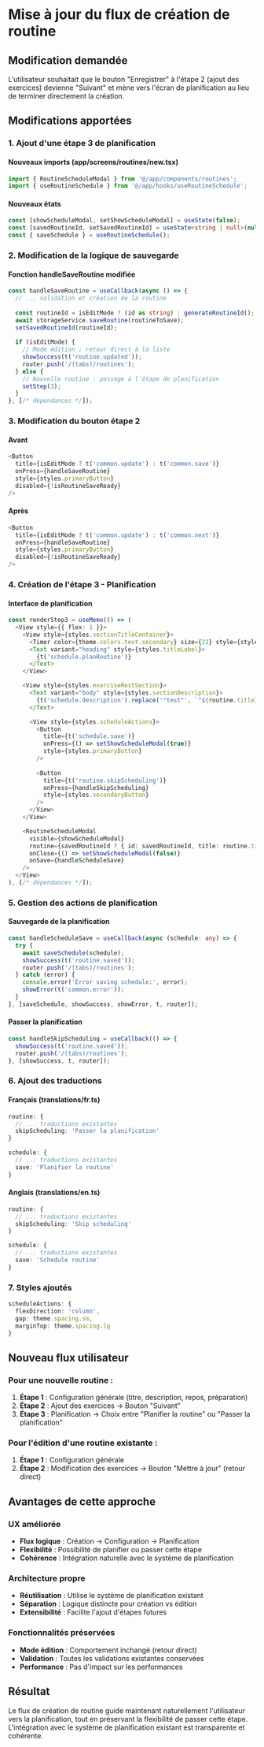 # Mise à jour du flux de création de routine

## Modification demandée

L'utilisateur souhaitait que le bouton "Enregistrer" à l'étape 2 (ajout des exercices) devienne "Suivant" et mène vers l'écran de planification au lieu de terminer directement la création.

## Modifications apportées

### 1. **Ajout d'une étape 3 de planification**

#### **Nouveaux imports** (app/screens/routines/new.tsx)
```typescript
import { RoutineScheduleModal } from '@/app/components/routines';
import { useRoutineSchedule } from '@/app/hooks/useRoutineSchedule';
```

#### **Nouveaux états**
```typescript
const [showScheduleModal, setShowScheduleModal] = useState(false);
const [savedRoutineId, setSavedRoutineId] = useState<string | null>(null);
const { saveSchedule } = useRoutineSchedule();
```

### 2. **Modification de la logique de sauvegarde**

#### **Fonction handleSaveRoutine modifiée**
```typescript
const handleSaveRoutine = useCallback(async () => {
  // ... validation et création de la routine
  
  const routineId = isEditMode ? (id as string) : generateRoutineId();
  await storageService.saveRoutine(routineToSave);
  setSavedRoutineId(routineId);
  
  if (isEditMode) {
    // Mode édition : retour direct à la liste
    showSuccess(t('routine.updated'));
    router.push('/(tabs)/routines');
  } else {
    // Nouvelle routine : passage à l'étape de planification
    setStep(3);
  }
}, [/* dépendances */]);
```

### 3. **Modification du bouton étape 2**

#### **Avant**
```typescript
<Button
  title={isEditMode ? t('common.update') : t('common.save')}
  onPress={handleSaveRoutine}
  style={styles.primaryButton}
  disabled={!isRoutineSaveReady}
/>
```

#### **Après**
```typescript
<Button
  title={isEditMode ? t('common.update') : t('common.next')}
  onPress={handleSaveRoutine}
  style={styles.primaryButton}
  disabled={!isRoutineSaveReady}
/>
```

### 4. **Création de l'étape 3 - Planification**

#### **Interface de planification**
```typescript
const renderStep3 = useMemo(() => (
  <View style={{ flex: 1 }}>
    <View style={styles.sectionTitleContainer}>
      <Timer color={theme.colors.text.secondary} size={22} style={styles.sectionTitleIcon} />
      <Text variant="heading" style={styles.titleLabel}>
        {t('schedule.planRoutine')}
      </Text>
    </View>

    <View style={styles.exerciseRestSection}>
      <Text variant="body" style={styles.sectionDescription}>
        {t('schedule.description').replace('"test"', `"${routine.title}"`)}
      </Text>

      <View style={styles.scheduleActions}>
        <Button
          title={t('schedule.save')}
          onPress={() => setShowScheduleModal(true)}
          style={styles.primaryButton}
        />
        
        <Button
          title={t('routine.skipScheduling')}
          onPress={handleSkipScheduling}
          style={styles.secondaryButton}
        />
      </View>
    </View>

    <RoutineScheduleModal
      visible={showScheduleModal}
      routine={savedRoutineId ? { id: savedRoutineId, title: routine.title } : null}
      onClose={() => setShowScheduleModal(false)}
      onSave={handleScheduleSave}
    />
  </View>
), [/* dépendances */]);
```

### 5. **Gestion des actions de planification**

#### **Sauvegarde de la planification**
```typescript
const handleScheduleSave = useCallback(async (schedule: any) => {
  try {
    await saveSchedule(schedule);
    showSuccess(t('routine.saved'));
    router.push('/(tabs)/routines');
  } catch (error) {
    console.error('Error saving schedule:', error);
    showError(t('common.error'));
  }
}, [saveSchedule, showSuccess, showError, t, router]);
```

#### **Passer la planification**
```typescript
const handleSkipScheduling = useCallback(() => {
  showSuccess(t('routine.saved'));
  router.push('/(tabs)/routines');
}, [showSuccess, t, router]);
```

### 6. **Ajout des traductions**

#### **Français** (translations/fr.ts)
```typescript
routine: {
  // ... traductions existantes
  skipScheduling: 'Passer la planification'
}

schedule: {
  // ... traductions existantes
  save: 'Planifier la routine'
}
```

#### **Anglais** (translations/en.ts)
```typescript
routine: {
  // ... traductions existantes
  skipScheduling: 'Skip scheduling'
}

schedule: {
  // ... traductions existantes
  save: 'Schedule routine'
}
```

### 7. **Styles ajoutés**

```typescript
scheduleActions: {
  flexDirection: 'column',
  gap: theme.spacing.sm,
  marginTop: theme.spacing.lg
}
```

## Nouveau flux utilisateur

### **Pour une nouvelle routine :**
1. **Étape 1** : Configuration générale (titre, description, repos, préparation)
2. **Étape 2** : Ajout des exercices → Bouton "Suivant"
3. **Étape 3** : Planification → Choix entre "Planifier la routine" ou "Passer la planification"

### **Pour l'édition d'une routine existante :**
1. **Étape 1** : Configuration générale
2. **Étape 2** : Modification des exercices → Bouton "Mettre à jour" (retour direct)

## Avantages de cette approche

### **UX améliorée**
- **Flux logique** : Création → Configuration → Planification
- **Flexibilité** : Possibilité de planifier ou passer cette étape
- **Cohérence** : Intégration naturelle avec le système de planification

### **Architecture propre**
- **Réutilisation** : Utilise le système de planification existant
- **Séparation** : Logique distincte pour création vs édition
- **Extensibilité** : Facilite l'ajout d'étapes futures

### **Fonctionnalités préservées**
- **Mode édition** : Comportement inchangé (retour direct)
- **Validation** : Toutes les validations existantes conservées
- **Performance** : Pas d'impact sur les performances

## Résultat

Le flux de création de routine guide maintenant naturellement l'utilisateur vers la planification, tout en préservant la flexibilité de passer cette étape. L'intégration avec le système de planification existant est transparente et cohérente.
